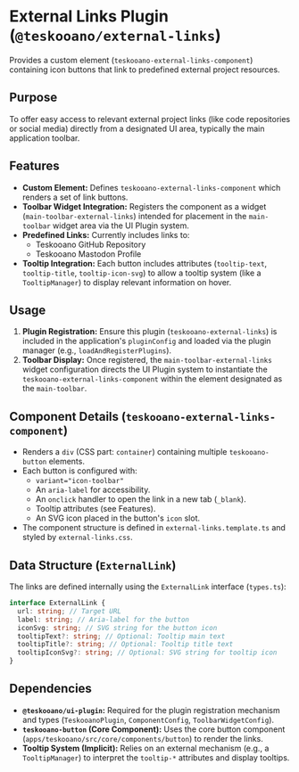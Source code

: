 # External Links Plugin (`@teskooano/external-links`)

Provides a custom element (`teskooano-external-links-component`) containing icon buttons that link to predefined external project resources.

## Purpose

To offer easy access to relevant external project links (like code repositories or social media) directly from a designated UI area, typically the main application toolbar.

## Features

- **Custom Element:** Defines `teskooano-external-links-component` which renders a set of link buttons.
- **Toolbar Widget Integration:** Registers the component as a widget (`main-toolbar-external-links`) intended for placement in the `main-toolbar` widget area via the UI Plugin system.
- **Predefined Links:** Currently includes links to:
  - Teskooano GitHub Repository
  - Teskooano Mastodon Profile
- **Tooltip Integration:** Each button includes attributes (`tooltip-text`, `tooltip-title`, `tooltip-icon-svg`) to allow a tooltip system (like a `TooltipManager`) to display relevant information on hover.

## Usage

1.  **Plugin Registration:** Ensure this plugin (`teskooano-external-links`) is included in the application's `pluginConfig` and loaded via the plugin manager (e.g., `loadAndRegisterPlugins`).
2.  **Toolbar Display:** Once registered, the `main-toolbar-external-links` widget configuration directs the UI Plugin system to instantiate the `teskooano-external-links-component` within the element designated as the `main-toolbar`.

## Component Details (`teskooano-external-links-component`)

- Renders a `div` (CSS part: `container`) containing multiple `teskooano-button` elements.
- Each button is configured with:
  - `variant="icon-toolbar"`
  - An `aria-label` for accessibility.
  - An `onclick` handler to open the link in a new tab (`_blank`).
  - Tooltip attributes (see Features).
  - An SVG icon placed in the button's `icon` slot.
- The component structure is defined in `external-links.template.ts` and styled by `external-links.css`.

## Data Structure (`ExternalLink`)

The links are defined internally using the `ExternalLink` interface (`types.ts`):

```typescript
interface ExternalLink {
  url: string; // Target URL
  label: string; // Aria-label for the button
  iconSvg: string; // SVG string for the button icon
  tooltipText?: string; // Optional: Tooltip main text
  tooltipTitle?: string; // Optional: Tooltip title text
  tooltipIconSvg?: string; // Optional: SVG string for tooltip icon
}
```

## Dependencies

- **`@teskooano/ui-plugin`:** Required for the plugin registration mechanism and types (`TeskooanoPlugin`, `ComponentConfig`, `ToolbarWidgetConfig`).
- **`teskooano-button` (Core Component):** Uses the core button component (`apps/teskooano/src/core/components/button`) to render the links.
- **Tooltip System (Implicit):** Relies on an external mechanism (e.g., a `TooltipManager`) to interpret the `tooltip-*` attributes and display tooltips.
